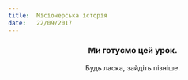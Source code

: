 ```yaml
---
title:  Місіонерська історія
date:   22/09/2017
---
```


### <center>Ми готуємо цей урок.</center>
<center>Будь ласка, зайдіть пізніше.</center>